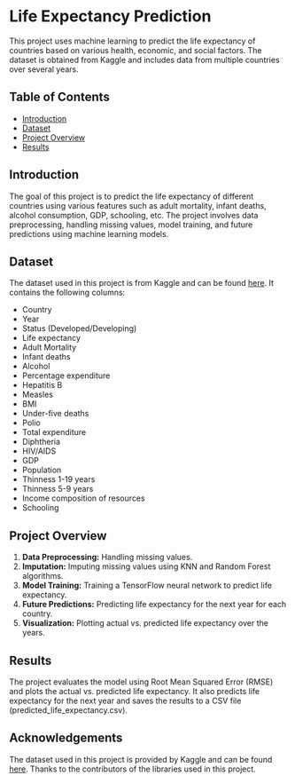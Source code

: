 # Life Expectancy Prediction

This project uses machine learning to predict the life expectancy of countries based on various health, economic, and social factors. The dataset is obtained from Kaggle and includes data from multiple countries over several years.

## Table of Contents
- [Introduction](#introduction)
- [Dataset](#dataset)
- [Project Overview](#project-overview)
- [Results](#results)

## Introduction
The goal of this project is to predict the life expectancy of different countries using various features such as adult mortality, infant deaths, alcohol consumption, GDP, schooling, etc. The project involves data preprocessing, handling missing values, model training, and future predictions using machine learning models.

## Dataset
The dataset used in this project is from Kaggle and can be found [here](https://www.kaggle.com/datasets/kumarajarshi/life-expectancy-who). It contains the following columns:

- Country
- Year
- Status (Developed/Developing)
- Life expectancy
- Adult Mortality
- Infant deaths
- Alcohol
- Percentage expenditure
- Hepatitis B
- Measles
- BMI
- Under-five deaths
- Polio
- Total expenditure
- Diphtheria
- HIV/AIDS
- GDP
- Population
- Thinness 1-19 years
- Thinness 5-9 years
- Income composition of resources
- Schooling

## Project Overview
1. **Data Preprocessing:** Handling missing values.
2. **Imputation:** Imputing missing values using KNN and Random Forest algorithms.
3. **Model Training:** Training a TensorFlow neural network to predict life expectancy.
4. **Future Predictions:** Predicting life expectancy for the next year for each country.
5. **Visualization:** Plotting actual vs. predicted life expectancy over the years.

## Results
The project evaluates the model using Root Mean Squared Error (RMSE) and plots the actual vs. predicted life expectancy. It also predicts life expectancy for the next year and saves the results to a CSV file (predicted_life_expectancy.csv).

## Acknowledgements

The dataset used in this project is provided by Kaggle and can be found [here](https://www.kaggle.com/datasets/kumarajarshi/life-expectancy-who).
Thanks to the contributors of the libraries used in this project.
